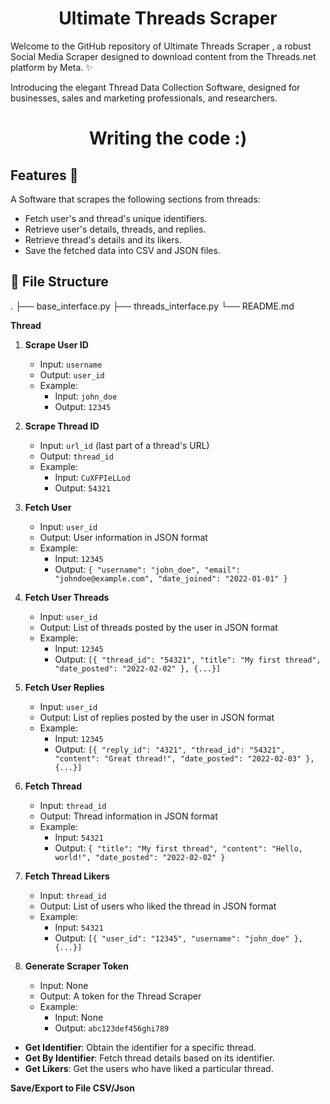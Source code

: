<h1 align="center">Ultimate Threads Scraper</h1>

Welcome to the GitHub repository of Ultimate Threads Scraper , a robust Social Media Scraper designed to download content from the Threads.net platform by Meta. ✨

Introducing the elegant Thread Data Collection Software, designed for businesses, sales and marketing professionals, and researchers.


<h1 align="center">Writing the code :) </h1>


## Features 🚀

A Software that scrapes the following sections from threads:

- Fetch user's and thread's unique identifiers.
- Retrieve user's details, threads, and replies.
- Retrieve thread's details and its likers.
- Save the fetched data into CSV and JSON files.

## :file_folder: File Structure

. ├── base\_interface.py ├── threads\_interface.py └── README.md



**Thread**


1. **Scrape User ID**
    
    - Input: `username`
    - Output: `user_id`
    - Example:
        - Input: `john_doe`
        - Output: `12345`
2. **Scrape Thread ID**
    
    - Input: `url_id` (last part of a thread's URL)
    - Output: `thread_id`
    - Example:
        - Input: `CuXFPIeLLod`
        - Output: `54321`
3. **Fetch User**
    
    - Input: `user_id`
    - Output: User information in JSON format
    - Example:
        - Input: `12345`
        - Output: `{ "username": "john_doe", "email": "johndoe@example.com", "date_joined": "2022-01-01" }`
4. **Fetch User Threads**
    
    - Input: `user_id`
    - Output: List of threads posted by the user in JSON format
    - Example:
        - Input: `12345`
        - Output: `[{ "thread_id": "54321", "title": "My first thread", "date_posted": "2022-02-02" }, {...}]`
5. **Fetch User Replies**
    
    - Input: `user_id`
    - Output: List of replies posted by the user in JSON format
    - Example:
        - Input: `12345`
        - Output: `[{ "reply_id": "4321", "thread_id": "54321", "content": "Great thread!", "date_posted": "2022-02-03" }, {...}]`
6. **Fetch Thread**
    
    - Input: `thread_id`
    - Output: Thread information in JSON format
    - Example:
        - Input: `54321`
        - Output: `{ "title": "My first thread", "content": "Hello, world!", "date_posted": "2022-02-02" }`
7. **Fetch Thread Likers**
    
    - Input: `thread_id`
    - Output: List of users who liked the thread in JSON format
    - Example:
        - Input: `54321`
        - Output: `[{ "user_id": "12345", "username": "john_doe" }, {...}]`
8. **Generate Scraper Token**
    
    - Input: None
    - Output: A token for the Thread Scraper
    - Example:
        - Input: None
        - Output: `abc123def456ghi789`

- **Get Identifier**: Obtain the identifier for a specific thread.
- **Get By Identifier**: Fetch thread details based on its identifier.
- **Get Likers**: Get the users who have liked a particular thread.

**Save/Export to File CSV/Json**

